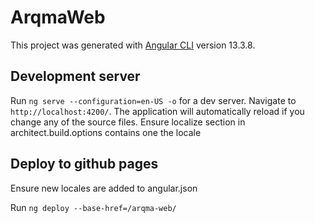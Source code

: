 # ArqmaWeb

This project was generated with [Angular CLI](https://github.com/angular/angular-cli) version 13.3.8.

## Development server

Run `ng serve --configuration=en-US -o` for a dev server. Navigate to `http://localhost:4200/`. The application will automatically reload if you change any of the source files. Ensure localize section in architect.build.options contains one the locale

## Deploy to github pages

Ensure new locales are added to angular.json

Run `ng deploy --base-href=/arqma-web/`

